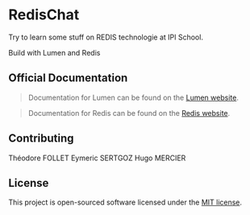 # RedisChat

Try to learn some stuff on REDIS technologie at IPI School.

Build with Lumen and Redis

## Official Documentation

>Documentation for Lumen can be found on the [Lumen website](https://lumen.laravel.com/docs).

>Documentation for Redis can be found on the [Redis website](https://redis.io/documentation).

## Contributing

Théodore FOLLET
Eymeric SERTGOZ
Hugo MERCIER

## License

This project is open-sourced software licensed under the [MIT license](https://opensource.org/licenses/MIT).
